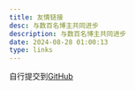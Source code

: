 ```yaml
---
title: 友情链接
desc: 与数百名博主共同进步
description: 与数百名博主共同进步
date: 2024-08-28 01:00:13
type: links
---
```


自行提交到[GitHub](https://github.com/everfu/solitude-demo.git)
